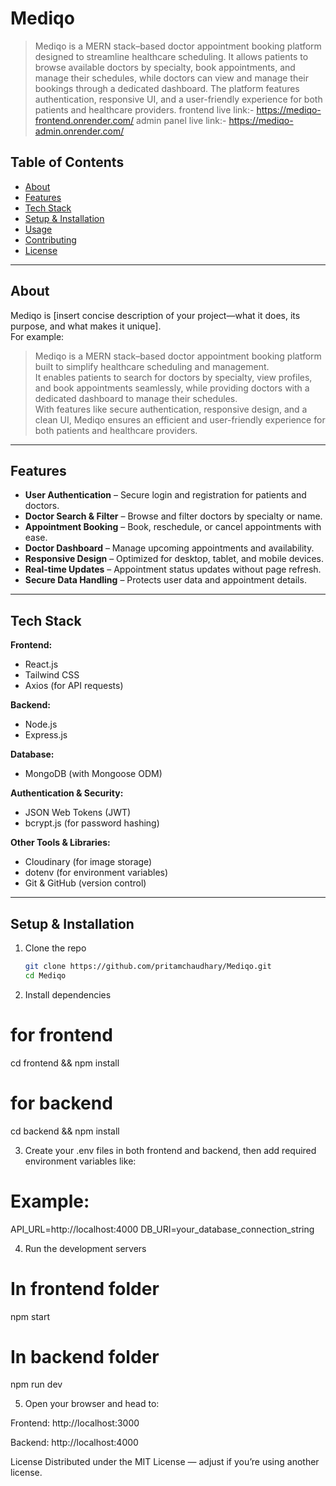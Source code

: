 # Mediqo

>Mediqo is a MERN stack–based doctor appointment booking platform designed to streamline healthcare scheduling. It allows patients to browse available doctors by specialty, book appointments, and manage their schedules, while doctors can view and manage their bookings through a dedicated dashboard. The platform features authentication, responsive UI, and a user-friendly experience for both patients and healthcare providers.
>frontend live link:- https://mediqo-frontend.onrender.com/
>admin panel live link:- https://mediqo-admin.onrender.com/

##  Table of Contents
- [About](#about)
- [Features](#features)
- [Tech Stack](#tech-stack)
- [Setup & Installation](#setup--installation)
- [Usage](#usage)
- [Contributing](#contributing)
- [License](#license)

---

## About
Mediqo is [insert concise description of your project—what it does, its purpose, and what makes it unique].  
For example:  
> Mediqo is a MERN stack–based doctor appointment booking platform built to simplify healthcare scheduling and management.  
It enables patients to search for doctors by specialty, view profiles, and book appointments seamlessly, while providing doctors with a dedicated dashboard to manage their schedules.  
With features like secure authentication, responsive design, and a clean UI, Mediqo ensures an efficient and user-friendly experience for both patients and healthcare providers.

---

## Features

- **User Authentication** – Secure login and registration for patients and doctors.
- **Doctor Search & Filter** – Browse and filter doctors by specialty or name.
- **Appointment Booking** – Book, reschedule, or cancel appointments with ease.
- **Doctor Dashboard** – Manage upcoming appointments and availability.
- **Responsive Design** – Optimized for desktop, tablet, and mobile devices.
- **Real-time Updates** – Appointment status updates without page refresh.
- **Secure Data Handling** – Protects user data and appointment details.
---

## Tech Stack

**Frontend:**  
- React.js  
- Tailwind CSS  
- Axios (for API requests)  

**Backend:**  
- Node.js  
- Express.js  

**Database:**  
- MongoDB (with Mongoose ODM)  

**Authentication & Security:**  
- JSON Web Tokens (JWT)  
- bcrypt.js (for password hashing)  

**Other Tools & Libraries:**  
- Cloudinary (for image storage)  
- dotenv (for environment variables)  
- Git & GitHub (version control)  

---

## Setup & Installation
1. Clone the repo  
   ```bash
   git clone https://github.com/pritamchaudhary/Mediqo.git
   cd Mediqo
2. Install dependencies
  # for frontend
  cd frontend && npm install

  # for backend
  cd backend && npm install

3. Create your .env files in both frontend and backend, then add required environment variables like:
  # Example:
  API_URL=http://localhost:4000
  DB_URI=your_database_connection_string

4. Run the development servers
  # In frontend folder
  npm start
  
  # In backend folder
  npm run dev

5. Open your browser and head to:

  Frontend: http://localhost:3000
  
  Backend: http://localhost:4000

License
Distributed under the MIT License — adjust if you’re using another license.
